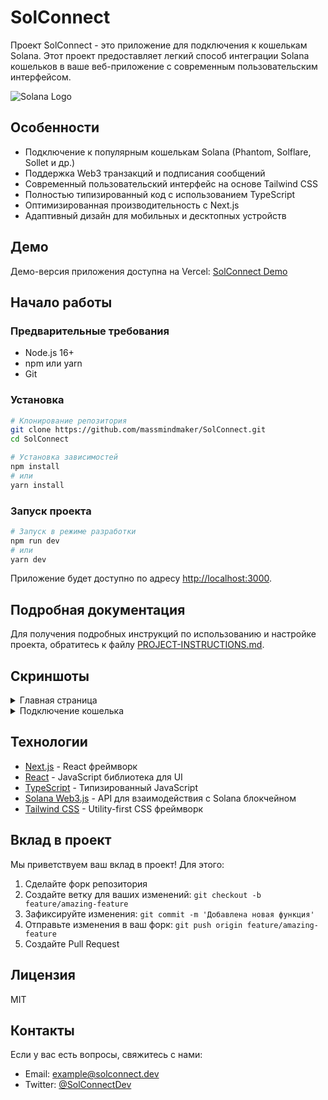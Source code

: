# SolConnect

Проект SolConnect - это приложение для подключения к кошелькам Solana. Этот проект предоставляет легкий способ интеграции Solana кошельков в ваше веб-приложение с современным пользовательским интерфейсом.

![Solana Logo](https://solana.com/_next/static/media/logotype.e4df684f.svg)

## Особенности

- Подключение к популярным кошелькам Solana (Phantom, Solflare, Sollet и др.)
- Поддержка Web3 транзакций и подписания сообщений
- Современный пользовательский интерфейс на основе Tailwind CSS
- Полностью типизированный код с использованием TypeScript
- Оптимизированная производительность с Next.js
- Адаптивный дизайн для мобильных и десктопных устройств

## Демо

Демо-версия приложения доступна на Vercel: [SolConnect Demo](https://solconnect-demo.vercel.app)

## Начало работы

### Предварительные требования

- Node.js 16+ 
- npm или yarn
- Git

### Установка

```bash
# Клонирование репозитория
git clone https://github.com/massmindmaker/SolConnect.git
cd SolConnect

# Установка зависимостей
npm install
# или
yarn install
```

### Запуск проекта

```bash
# Запуск в режиме разработки
npm run dev
# или
yarn dev
```

Приложение будет доступно по адресу [http://localhost:3000](http://localhost:3000).

## Подробная документация

Для получения подробных инструкций по использованию и настройке проекта, обратитесь к файлу [PROJECT-INSTRUCTIONS.md](./PROJECT-INSTRUCTIONS.md).

## Скриншоты

<details>
<summary>Главная страница</summary>

![Главная страница](https://placekitten.com/800/400)
</details>

<details>
<summary>Подключение кошелька</summary>

![Подключение кошелька](https://placekitten.com/800/401)
</details>

## Технологии

- [Next.js](https://nextjs.org/) - React фреймворк
- [React](https://reactjs.org/) - JavaScript библиотека для UI
- [TypeScript](https://www.typescriptlang.org/) - Типизированный JavaScript
- [Solana Web3.js](https://github.com/solana-labs/solana-web3.js) - API для взаимодействия с Solana блокчейном
- [Tailwind CSS](https://tailwindcss.com/) - Utility-first CSS фреймворк

## Вклад в проект

Мы приветствуем ваш вклад в проект! Для этого:

1. Сделайте форк репозитория
2. Создайте ветку для ваших изменений: `git checkout -b feature/amazing-feature`
3. Зафиксируйте изменения: `git commit -m 'Добавлена новая функция'`
4. Отправьте изменения в ваш форк: `git push origin feature/amazing-feature`
5. Создайте Pull Request

## Лицензия

MIT

## Контакты

Если у вас есть вопросы, свяжитесь с нами:
- Email: example@solconnect.dev
- Twitter: [@SolConnectDev](https://twitter.com/example)